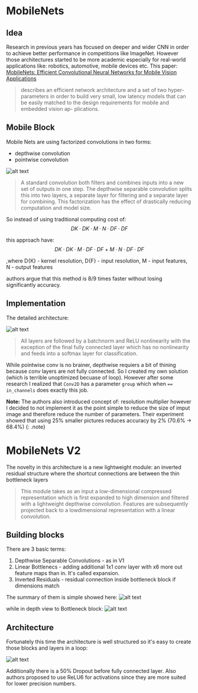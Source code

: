 # MobileNets
## Idea
Research in previous years has focused on deeper and wider CNN in order to achieve better performance in competitions like ImageNet. However those architectures started to be more academic especially for real-world applications like: robotics, automotive, mobile devices etc. 
This paper: [MobileNets: Efficient Convolutional Neural Networks for Mobile Vision Applications](https://arxiv.org/pdf/1704.04861.pdf)
> describes an efficient network architecture and a set of two hyper-parameters in order to build very small, low latency models that can be easily matched to the design requirements for mobile and embedded vision ap- plications.


## Mobile Block
Mobile Nets are using factorized convolutions in two forms:
- depthwise convolution
- pointwise convolution

![alt text](resources/mobilenet_factorized_conv.png "Arch") 

> A standard convolution both filters and combines inputs into a new set of outputs in one step. The depthwise separable convolution splits this into two layers, a separate layer for filtering and a separate layer for combining. This factorization has the effect of drastically reducing computation and model size.

So instead of using traditional computing cost of:
$$D{K} · D{K} · M · N ·D{F} ·D{F} $$


this approach have:
$$D{K} · D{K} · M · D{F} · D{F} + M · N · D{F} · D{F}$$

,where D{K} - kernel resolution, D{F} - input resolution, M - input features, N - output features

authors argue that this method is 8/9 times faster without losing significantly accuracy. 

## Implementation
The detailed architecture:

![alt text](resources/mobilenet_architecture.png "Arch")

> All layers are followed by a batchnorm and ReLU nonlinearity with the exception of the final fully connected layer which has no nonlinearity and feeds into a softmax layer for classification.

While pointwise conv is no brainer, depthwise requiers a bit of thining because conv layers are not fully connected. So I created my own solution (which is terrible unoptimized becuase of loop). However after some research I realized that `Conv2D` has a parameter `group` which when `== in_channels` does exactly this job.

**Note:** The authors also introduced concept of: resolution multiplier however I decided to not implement it as the point simple to reduce the size of imput image and therefore reduce the number of parameters. Their experiment showed that using 25% smaller pictures reduces accuracy by 2% (70.6% -> 68.4%)
{: .note}

# MobileNets V2
The novelty in this architecture is a new lightweight module: an inverted residual structure where the shortcut connections are between the thin bottleneck layers
> This module takes as an input a low-dimensional compressed representation which is first expanded to high dimension and filtered with a lightweight depthwise convolution. Features are subsequently projected back to a lowdimensional representation with a linear convolution. 

## Building blocks
There are 3 basic terms:
1. Depthwise Separable Convolutions - as in V1
1. Linear Bottlenecs - adding additional 1x1 conv layer with x6 more out feature maps than in. It's called expansion.
1. Inverted Residuals - residual connection inside bottleneck block if dimensions match

The summary of them is simple showed here:
![alt text](resources/mobilenetV2_residual_bottleneck.png "Arch")

while in depth view to Bottleneck block:
![alt text](resources/mobilenetV2_bottleneck_details.png "Arch")


## Architecture
Fortunately this time the architecture is well structured so it's easy to create those blocks and layers in a loop:

![alt text](resources/mobilenetV2_architecture.png "Arch")

Additionally there is a 50% Dropout before fully connected layer. Also authors proposed to use ReLU6 for activations since they are more suited for lower precision numbers. 

